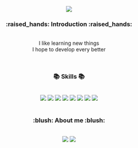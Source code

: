<div align=center>
<img src="https://capsule-render.vercel.app/api?type=waving&color=auto&height=250&section=header&text=Hi!%20I'm%20Haneul!&fontSize=80"/>
<h3>:raised_hands: Introduction :raised_hands:</h3>
<br>
I like learning new things<br>
I hope to develop every better<br>
  
<br><h3>:books: Skills :books:</h3> <br>
<img src="https://img.shields.io/badge/JAVA-007396?style=flat-square&logo=java&logoColor=white"> <img src="https://img.shields.io/badge/Spring-6DB33F?style=flat-square&logo=Spring&logoColor=white"/> <img src="https://img.shields.io/badge/JavaScript-F7DF1E?style=flat-square&logo=JavaScript&logoColor=white"/> <img src="https://img.shields.io/badge/HTML5-E34F26?style=flat-square&logo=HTML5&logoColor=white"/> <img src="https://img.shields.io/badge/CSS3-1572B6?style=flat-square&logo=CSS3&logoColor=white"/> <img src="https://img.shields.io/badge/Bootstrap-7952B3?style=flat-square&logo=Bootstrap&logoColor=white"/> <img src="https://img.shields.io/badge/Oracle-F80000?style=flat-square&logo=Oracle&logoColor=white"/> <img src="https://img.shields.io/badge/MySQL-4479A1?style=flat-square&logo=MySQL&logoColor=white"/><br><br>
<h3>:blush: About me :blush:</h3><br>
<a href="https://programinglab.tistory.com/"><img src="https://img.shields.io/badge/Tistory-000000?style=flat-square&logo=Tistory&logoColor=white&link=https://programinglab.tistory.com/"/></a>
<a href="https://github.com/Haneul3"><img src="https://img.shields.io/badge/GitHub-181717?style=flat-square&logo=GitHub&logoColor=white&link=https://programinglab.tistory.com/"/></a><br>

</div>
